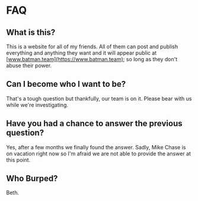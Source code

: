# FAQ

## What is this?

This is a website for all of my friends. All of them can post and publish everything and anything they want and it will appear public at [www.batman.team](https://www.batman.team); so long as they don't abuse their power.

## Can I become who I want to be?

That's a tough question but thankfully, our team is on it. Please bear with us while we're investigating.

## Have you had a chance to answer the previous question?

Yes, after a few months we finally found the answer. Sadly, Mike Chase is on vacation right now so I'm afraid we are not able to provide the answer at this point.

## Who Burped?

Beth.

